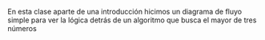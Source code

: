 En esta clase aparte de una introducción hicimos un diagrama de fluyo simple para ver la lógica detrás de un algoritmo que busca el mayor de tres números